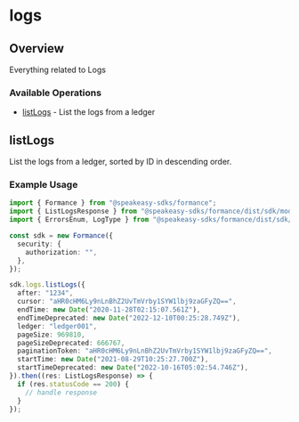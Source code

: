 # logs

## Overview

Everything related to Logs

### Available Operations

* [listLogs](#listlogs) - List the logs from a ledger

## listLogs

List the logs from a ledger, sorted by ID in descending order.

### Example Usage

```typescript
import { Formance } from "@speakeasy-sdks/formance";
import { ListLogsResponse } from "@speakeasy-sdks/formance/dist/sdk/models/operations";
import { ErrorsEnum, LogType } from "@speakeasy-sdks/formance/dist/sdk/models/shared";

const sdk = new Formance({
  security: {
    authorization: "",
  },
});

sdk.logs.listLogs({
  after: "1234",
  cursor: "aHR0cHM6Ly9nLnBhZ2UvTmVrby1SYW1lbj9zaGFyZQ==",
  endTime: new Date("2020-11-28T02:15:07.561Z"),
  endTimeDeprecated: new Date("2022-12-10T00:25:28.749Z"),
  ledger: "ledger001",
  pageSize: 969810,
  pageSizeDeprecated: 666767,
  paginationToken: "aHR0cHM6Ly9nLnBhZ2UvTmVrby1SYW1lbj9zaGFyZQ==",
  startTime: new Date("2021-08-29T10:25:27.700Z"),
  startTimeDeprecated: new Date("2022-10-16T05:02:54.746Z"),
}).then((res: ListLogsResponse) => {
  if (res.statusCode == 200) {
    // handle response
  }
});
```
